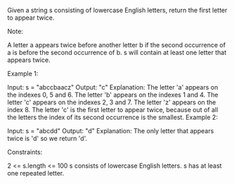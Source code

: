 Given a string s consisting of lowercase English letters, return the first letter to appear twice.

Note:

A letter a appears twice before another letter b if the second occurrence of a is before the second occurrence of b.
s will contain at least one letter that appears twice.
 

Example 1:

Input: s = "abccbaacz"
Output: "c"
Explanation:
The letter 'a' appears on the indexes 0, 5 and 6.
The letter 'b' appears on the indexes 1 and 4.
The letter 'c' appears on the indexes 2, 3 and 7.
The letter 'z' appears on the index 8.
The letter 'c' is the first letter to appear twice, because out of all the letters the index of its second occurrence is the smallest.
Example 2:

Input: s = "abcdd"
Output: "d"
Explanation:
The only letter that appears twice is 'd' so we return 'd'.
 

Constraints:

2 <= s.length <= 100
s consists of lowercase English letters.
s has at least one repeated letter.